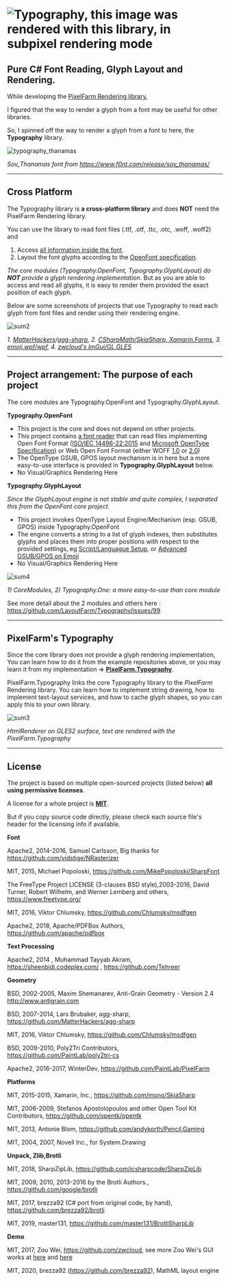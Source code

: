 ![Typography, this image was rendered with this library, in subpixel rendering mode](https://user-images.githubusercontent.com/7447159/31848163-cc9e00fe-b655-11e7-8a40-69258e440c7a.png)
===========

Pure C# Font Reading, Glyph Layout and Rendering.
---

While developing the [PixelFarm Rendering library](https://github.com/PaintLab/PixelFarm),

I figured that the way to render a glyph from a font may be useful for other libraries.

So, I spinned off the way to render a glyph from a font to here, the **Typography** library.



![typography_thanamas](https://user-images.githubusercontent.com/7447159/44314099-d4357180-a43e-11e8-95c3-56894bfea1e4.png)

_Sov_Thanamas font from https://www.f0nt.com/release/sov_thanamas/_
 
---
Cross Platform
---

The Typography library is **a cross-platform library** and does **NOT** need the PixelFarm Rendering library.

You can use the library to read font files (.ttf, .otf, .ttc, .otc, .woff, .woff2) and

1) Access [all information inside the font](Typography.OpenFont/Typeface.cs). 
2) Layout the font glyphs according to the [OpenFont specification](http://www.iso.org/iso/home/store/catalogue_ics/catalogue_detail_ics.htm?csnumber=66391).

_The core modules (Typography.OpenFont, Typography.GlyphLayout) do **NOT** provide a glyph rendering implementation_. 
But as you are able to access and read all glyphs, it is easy to render them provided the exact position of each glyph.

Below are some screenshots of projects that use Typography to read each glyph
from font files and render using their rendering engine.

![sum2](https://user-images.githubusercontent.com/7447159/78152244-bc6bff00-7463-11ea-847f-138e4ee3c7ff.png) 

_1. [MatterHackers](https://github.com/MatterHackers/MatterControl)/[agg-sharp](https://github.com/MatterHackers/agg-sharp), 2. [CSharpMath/SkiaSharp, Xamarin.Forms](https://github.com/verybadcat/CSharpMath), 3. [emoji.wpf/wpf](https://github.com/samhocevar/emoji.wpf),
4. [zwcloud's ImGui/GL,GLES](https://github.com/zwcloud/ImGui)_

---
Project arrangement: The purpose of each project
---

The core modules are Typography.OpenFont and Typography.GlyphLayout.
 
**Typography.OpenFont**

- This project is the core and does not depend on other projects.
- This project contains [a font reader](Typography.OpenFont/OpenFontReader.cs) that can read files implementing Open Font Format
  ([ISO/IEC 14496-22:2015](http://www.iso.org/iso/home/store/catalogue_ics/catalogue_detail_ics.htm?csnumber=66391) and [Microsoft OpenType Specification](https://www.microsoft.com/en-us/Typography/OpenTypeSpecification.aspx))
  or Web Open Font Format (either WOFF [1.0](https://www.w3.org/TR/2012/REC-WOFF-20121213/) or [2.0](https://www.w3.org/TR/WOFF2/))
- The OpenType GSUB, GPOS layout mechanism is in here but a more easy-to-use interface is provided in **Typography.GlyphLayout** below.
- No Visual/Graphics Rendering Here


**Typography.GlyphLayout**

_Since the GlyphLayout engine is not stable and quite complex, 
I separated this from the OpenFont core project._

- This project invokes OpenType Layout Engine/Mechanism (esp. GSUB, GPOS) inside Typography.OpenFont
- The engine converts a string to a list of glyph indexes, then substitutes glyphs
   and places them into proper positions with respect to the provided settings,
      eg [Script/Languague Setup](https://github.com/LayoutFarm/Typography/issues/82), 
           or [Advanced GSUB/GPOS on Emoji](https://github.com/LayoutFarm/Typography/issues/18)
- No Visual/Graphics Rendering Here

![sum4](https://user-images.githubusercontent.com/7447159/78161684-09ee6900-7470-11ea-9649-285c38a19079.png)

_1) CoreModules, 2) Typography.One: a more easy-to-use than core module_

See more detail about the 2 modules and others here : https://github.com/LayoutFarm/Typography/issues/99

---
PixelFarm's Typography
---

Since the core library does not provide a glyph rendering implementation, You can learn
how to do it from the example repositories above, or you may learn it from my 
implementation => [**PixelFarm.Typography**](PixelFarm.Typography).

PixelFarm.Typography links the core Typography library to the _PixelFarm_ Rendering library.
You can learn how to implement string drawing, how to implement text-layout services, and how to cache glyph shapes, so you can apply this to your own library.

![sum3](https://user-images.githubusercontent.com/7447159/78159669-10c7ac80-746d-11ea-9f22-4aee4d7f3807.png)

_HtmlRenderer on GLES2 surface, text are rendered with the PixelFarm.Typography_

-----------
License
-----------

The project is based on multiple open-sourced projects (listed below) **all using permissive licenses**.

A license for a whole project is [**MIT**](https://opensource.org/licenses/MIT).

But if you copy source code directly, please check each source file's header for the licensing info if available.

 
**Font** 

Apache2, 2014-2016, Samuel Carlsson, Big thanks for https://github.com/vidstige/NRasterizer

MIT, 2015, Michael Popoloski, https://github.com/MikePopoloski/SharpFont

The FreeType Project LICENSE (3-clauses BSD style),2003-2016, David Turner, Robert Wilhelm, and Werner Lemberg and others, https://www.freetype.org/

MIT, 2016, Viktor Chlumsky, https://github.com/Chlumsky/msdfgen

Apache2, 2018, Apache/PDFBox Authors,  https://github.com/apache/pdfbox

**Text Processing**

Apache2, 2014 , Muhammad Tayyab Akram, https://sheenbidi.codeplex.com/ , https://github.com/Tehreer

**Geometry**

BSD, 2002-2005, Maxim Shemanarev, Anti-Grain Geometry - Version 2.4 http://www.antigrain.com

BSD, 2007-2014, Lars Brubaker, agg-sharp, https://github.com/MatterHackers/agg-sharp 

MIT, 2016, Viktor Chlumsky, https://github.com/Chlumsky/msdfgen

BSD, 2009-2010, Poly2Tri Contributors, https://github.com/PaintLab/poly2tri-cs

Apache2, 2016-2017, WinterDev, https://github.com/PaintLab/PixelFarm

**Platforms**

MIT, 2015-2015, Xamarin, Inc., https://github.com/mono/SkiaSharp

MIT, 2006-2009,  Stefanos Apostolopoulos and other Open Tool Kit Contributors, https://github.com/opentk/opentk

MIT, 2013, Antonie Blom, https://github.com/andykorth/Pencil.Gaming

MIT, 2004, 2007, Novell Inc., for System.Drawing 

**Unpack, Zlib,Brotli**

MIT, 2018, SharpZipLib, https://github.com/icsharpcode/SharpZipLib 

MIT, 2009, 2010, 2013-2016 by the Brotli Authors., https://github.com/google/brotli

MIT, 2017, brezza92 (C# port from original code, by hand), https://github.com/brezza92/brotli

MIT, 2019, master131, https://github.com/master131/BrotliSharpLib

**Demo**

MIT, 2017, Zou Wei, https://github.com/zwcloud, see more Zou Wei's GUI works at [here](https://zwcloud.net/#project/imgui) and [here](https://github.com/zwcloud/ImGui)

MIT, 2020, brezza92 (https://github.com/brezza92), MathML layout engine
